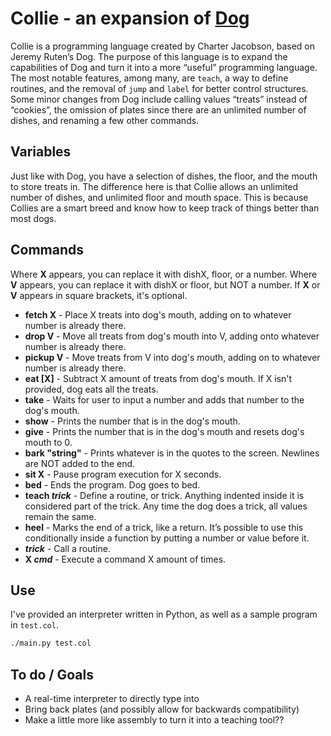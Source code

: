 # **Collie** - an expansion of [Dog](https://esolangs.org/wiki/DOG)

Collie is a programming language created by Charter Jacobson, based on Jeremy Ruten’s Dog. The purpose of this language is to expand the capabilities of Dog and turn it into a more “useful” programming language. The most notable features, among many, are `teach`, a way to define routines, and the removal of `jump` and `label` for better control structures. Some minor changes from Dog include calling values “treats” instead of “cookies”, the omission of plates since there are an unlimited number of dishes, and renaming a few other commands.

## Variables
Just like with Dog, you have a selection of dishes, the floor, and the mouth to store treats in. The difference here is that Collie allows an unlimited number of dishes, and unlimited floor and mouth space. This is because Collies are a smart breed and know how to keep track of things better than most dogs.

## Commands
Where **X** appears, you can replace it with dishX, floor, or a number. Where **V** appears, you can replace it with dishX or floor, but NOT a number. If **X** or **V** appears in square brackets, it's optional.
* **fetch X** - Place X treats into dog's mouth, adding on to whatever number is already there.
* **drop V** - Move all treats from dog's mouth into V, adding onto whatever number is already there.
* **pickup V** - Move treats from V into dog's mouth, adding on to whatever number is already there.
* **eat [X]** - Subtract X amount of treats from dog's mouth. If X isn't provided, dog eats all the treats.
* **take** - Waits for user to input a number and adds that number to the dog's mouth.
* **show** - Prints the number that is in the dog's mouth.
* **give** - Prints the number that is in the dog's mouth and resets dog's mouth to 0.
* **bark "string"** - Prints whatever is in the quotes to the screen. Newlines are NOT added to the end.
* **sit X** - Pause program execution for X seconds.
* **bed** - Ends the program. Dog goes to bed.
* **teach *trick*** - Define a routine, or trick. Anything indented inside it is considered part of the trick. Any time the dog does a trick, all values remain the same.
* **heel** - Marks the end of a trick, like a return. It’s possible to use this conditionally inside a function by putting a number or value before it.
* ***trick*** - Call a routine.
* **X *cmd*** - Execute a command X amount of times.

## Use
I've provided an interpreter written in Python, as well as a sample program in `test.col`.

```sh
./main.py test.col
```

## To do / Goals
* A real-time interpreter to directly type into
* Bring back plates (and possibly allow for backwards compatibility)
* Make a little more like assembly to turn it into a teaching tool??
